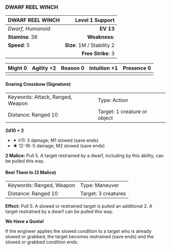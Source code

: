 ### DWARF REEL WINCH

| DWARF REEL WINCH  |        **Level 1 Support** |
| :---------------- | -------------------------: |
| *Dwarf, Humanoid* |                  **EV 13** |
| **Stamina**: 36   |              **Weakness**: |
| **Speed**: 5      | **Size**: 1M / Stability 2 |
|                   |         **Free Strike**: 3 |

| **Might** 0 | **Agility** +2 | **Reason** 0 | **Intuition** +1 | **Presence** 0 |
| ----------- | -------------- | ------------ | ---------------- | -------------- |
|             |                |              |                  |                |

#### Snaring Crossbow (Signature)

|                                  |                              |
| :------------------------------- | :--------------------------- |
| Keywords: Attack, Ranged, Weapon | Type: Action                 |
| Distance: Ranged 10              | Target: 1 creature or object |

**2d10 + 2**

- ✦ ≤11: 3 damage; M1 slowed (save ends)
- ★ 12-16: 5 damage; M2 slowed (save ends)

**2 Malice:** Pull 5. A target restrained by a dwarf, including by this ability, can be pulled this way.

#### Reel Them In (3 Malice)

|                          |                     |
| :----------------------- | :------------------ |
| Keywords: Ranged, Weapon | Type: Maneuver      |
| Distance: Ranged 10      | Target: 3 creatures |

**Effect:** Pull 5. A slowed or restrained target is pulled an additional 2. A target restrained by a dwarf can be pulled this way.

**We Have a Quota!**

If the engineer applies the slowed condition to a target who is already slowed or grabbed, the target becomes restrained (save ends) and the slowed or grabbed condition ends.
